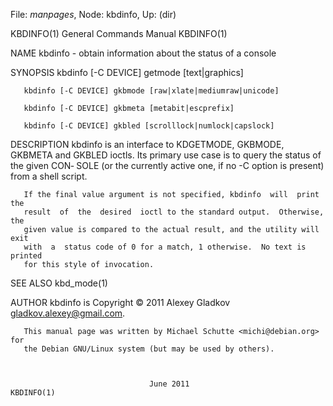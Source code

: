 File: *manpages*,  Node: kbdinfo,  Up: (dir)

KBDINFO(1)                  General Commands Manual                 KBDINFO(1)



NAME
       kbdinfo - obtain information about the status of a console

SYNOPSIS
       kbdinfo [-C DEVICE] getmode [text|graphics]

       kbdinfo [-C DEVICE] gkbmode [raw|xlate|mediumraw|unicode]

       kbdinfo [-C DEVICE] gkbmeta [metabit|escprefix]

       kbdinfo [-C DEVICE] gkbled [scrolllock|numlock|capslock]

DESCRIPTION
       kbdinfo  is  an  interface  to  KDGETMODE,  GKBMODE, GKBMETA and GKBLED
       ioctls.  Its primary use case is to query the status of the given  CON‐
       SOLE  (or  the currently active one, if no -C option is present) from a
       shell script.

       If the final value argument is not specified, kbdinfo  will  print  the
       result  of  the  desired  ioctl to the standard output.  Otherwise, the
       given value is compared to the actual result, and the utility will exit
       with  a  status code of 0 for a match, 1 otherwise.  No text is printed
       for this style of invocation.

SEE ALSO
       kbd_mode(1)

AUTHOR
       kbdinfo is Copyright © 2011 Alexey Gladkov <gladkov.alexey@gmail.com>.

       This manual page was written by Michael Schutte <michi@debian.org>  for
       the Debian GNU/Linux system (but may be used by others).



                                   June 2011                        KBDINFO(1)
